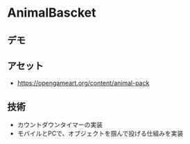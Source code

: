 # AnimalBascket


## デモ

## アセット
- https://opengameart.org/content/animal-pack

## 技術
- カウントダウンタイマーの実装
- モバイルとPCで、オブジェクトを掴んで投げる仕組みを実装
